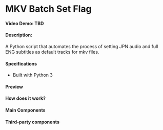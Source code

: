 # MKV Batch Set Flag
#### Video Demo:  TBD
#### Description:
A Python script that automates the process of setting JPN audio and full ENG subtitles as default tracks for mkv files.

#### Specifications
- Built with Python 3


#### Preview

#### How does it work?

#### Main Components

#### Third-party components